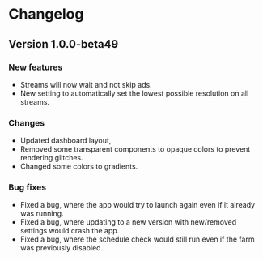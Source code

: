 # Changelog

## Version 1.0.0-beta49
### New features
- Streams will now wait and not skip ads.
- New setting to automatically set the lowest possible resolution on all
  streams.

### Changes
- Updated dashboard layout,
- Removed some transparent components to opaque colors to prevent rendering glitches.
- Changed some colors to gradients.

### Bug fixes
- Fixed a bug, where the app would try to launch again even if it already was
  running.
- Fixed a bug, where updating to a new version with new/removed settings would
  crash the app.
- Fixed a bug, where the schedule check would still run even if the farm was
  previously disabled.
